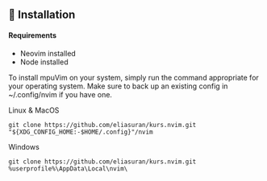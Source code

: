 ## 🚀 Installation

<h4>Requirements</h4>


* Neovim installed
* Node installed

To install mpuVim on your system, simply run the command appropriate for your operating system. Make sure to back up an existing config in ~/.config/nvim if you have one.

Linux & MacOS
```
git clone https://github.com/eliasuran/kurs.nvim.git "${XDG_CONFIG_HOME:-$HOME/.config}"/nvim
```

Windows 

```
git clone https://github.com/eliasuran/kurs.nvim.git %userprofile%\AppData\Local\nvim\ 
```
